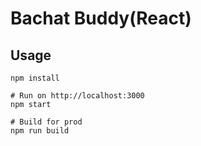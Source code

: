 # Bachat Buddy(React)

## Usage
```
npm install

# Run on http://localhost:3000
npm start

# Build for prod
npm run build
```

